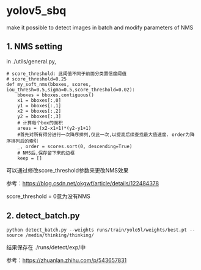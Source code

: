 # yolov5_sbq
make it possible to detect images in batch and modify parameters of NMS

## 1. NMS setting
in ./utils/general.py, 

```
# score_threshold: 此阈值不同于前面分类置信度阈值
# score_threshold=0.25
def my_soft_nms(bboxes, scores, iou_thresh=0.5,sigma=0.5,score_threshold=0.02):
    bboxes = bboxes.contiguous()
    x1 = bboxes[:,0]
    y1 = bboxes[:,1]
    x2 = bboxes[:,2]
    y2 = bboxes[:,3]
    # 计算每个box的面积
    areas = (x2-x1+1)*(y2-y1+1)
    #首先对所有得分进行一次降序排列,仅此一次,以提高后续查找最大值速度. order为降序排列后的索引
    _, order = scores.sort(0, descending=True)
    # NMS后,保存留下来的边框
    keep = []
```

可以通过修改score_threshold参数来更改NMS效果

参考：https://blog.csdn.net/okgwf/article/details/122484378

score_threshold = 0意为没有NMS

## 2. detect_batch.py
```
python detect_batch.py --weights runs/train/yolo5l/weights/best.pt --source /media/thinking/thinking/
```

结果保存在 ./runs/detect/exp/中

参考：https://zhuanlan.zhihu.com/p/543657831
